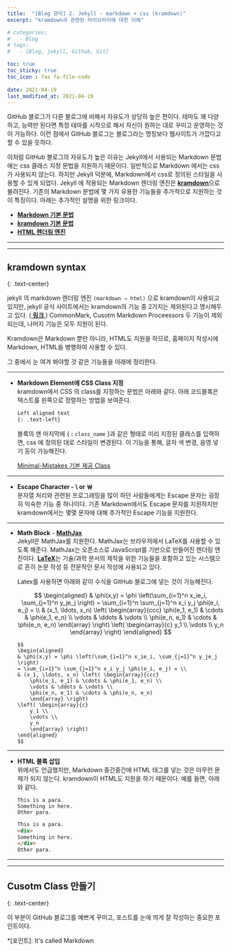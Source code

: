 ```yaml
---
title:  "[Blog 관리] 2. Jekyll - markdown + css (kramdown)"
excerpt: "kramdown과 관련된 라이브러리에 대한 이해"

# categories:
#   - Blog
# tags:
#   - [Blog, jekyll, Github, Git]

toc: true
toc_sticky: true
toc_icon : fas fa-file-code
 
date: 2021-04-19
last_modified_at: 2021-04-19
---
```


GitHub 블로그가 다른 블로그에 비해서 자유도가 상당히 높은 편이다. 테마도 꽤 다양하고, 능력만 된다면 특정 테마를 시작으로 해서 자신이 원하는 대로 꾸미고 운영하는 것이 가능하다. 이런 점에서 GitHub 블로그는 블로그라는 명칭보다 웹사이트가 가깝다고 할 수 있을 듯하다.  

이처럼 GitHub 블로그의 자유도가 높은 이유는 Jekyll에서 사용되는 Markdown 문법에는 css 클래스 지정 문법을 지원하기 때문이다. 일반적으로 Markdown 에서는 css가 사용되지 않는다. 하지만 Jekyll 덕분에, Markdown에서 css로 정의된 스타일을 사용할 수 있게 되었다. Jekyll 에 적용되는 Markdown 렌더링 엔진은 [**kramdown**](https://kramdown.gettalong.org/index.html)으로 불려진다. 기존의 Markdown 문법에 몇 가지 유용한 기능들을 추가적으로 지원하는 것이 특징이다. 아래는 추가적인 설명을 위한 링크이다.  

- [**Markdown 기본 문법**](https://www.markdownguide.org/basic-syntax/)
- [**kramdown 기본 문법**](https://kramdown.gettalong.org/syntax.html#kramdown-syntax)  
- [**HTML 렌더링 엔진**](https://velog.io/@codenmh0822/%EB%A0%8C%EB%8D%94%EB%A7%81Rendering)

-------
-------

## **kramdown syntax**
{: .text-center}  

jekyll 의 markdown 렌더링 엔진 `(markdown ⇒ html)` 으로 kramdown이 사용되고 있지만, jekyll 공식 사이트에서는 kramdown의 기능 중 2가지는 제외된다고 명시해두고 있다. ([ **링크** ](https://jekyllrb.com/docs/configuration/markdown/)) CommonMark, Cusotm Markdown Proceessors 두 기능이 제외되는데, 나머지 기능은 모두 지원이 된다.  

Kramdown은 Markdown 뿐만 아니라, HTML도 지원을 하므로, 홈페이지 작성시에 Markdown, HTML을 병행하여 사용할 수 있다.

그 중에서 눈 여겨 봐야할 것 같은 기능들을 아래에 정리한다.

-------
- **Markdown Element에 CSS Class 지정**  
kramdown에서 CSS 의 class를 지정하는 문법은 아래와 같다. 아래 코드블록은 텍스트를 왼쪽으로 정렬하는 방법을 보여준다.  

    ```markdown
    Left aligned text
    {: .text-left}
    ```

    블록의 맨 마지막에 { **:** `class_name` }과 같은 형태로 미리 지정된 클래스를 입력하면, css 에 정의된 대로 스타일이 변경된다. 이 기능을 통해, 글자 색 변경, 음영 넣기 등이 가능해진다.  

    [Minimal-Mistakes 기본 제공 Class](https://mmistakes.github.io/minimal-mistakes/docs/utility-classes/)

-------
- **Escape Character - \\ or ￦**  
문자열 처리와 관련된 프로그래밍을 많이 하던 사람들에게는 Escape 문자는 굉장히 익숙한 기능 중 하나이다. 기존 Markdown에서도 Escape 문자를 지원하지만 kramdown에서는 몇몇 문자에 대해 추가적인 Escape 기능을 지원한다.

-------
- **Math Block** - [**MathJax**](http://docs.mathjax.org/en/latest/)  
Jekyll은 MathJax를 지원한다. MathJax는 브라우저에서 LaTeX를 사용할 수 있도록 해준다. MathJax는 오픈소스로 JavaScript를 기반으로 만들어진 렌더링 엔진이다. [**LaTeX**](https://www.latex-project.org/)는 기술/과학 문서의 제작을 위한 기능들을 포함하고 있는 시스템으로 흔히 논문 작성 등 전문적인 문서 작성에 사용되고 있다.  

    Latex를 사용하면 아래와 같이 수식을 GitHub 블로그에 넣는 것이 가능해진다.

    $$
    \begin{aligned}
    & \phi(x,y) = \phi \left(\sum_{i=1}^n x_ie_i, \sum_{j=1}^n y_je_j \right)
    = \sum_{i=1}^n \sum_{j=1}^n x_i y_j \phi(e_i, e_j) = \\
    & (x_1, \ldots, x_n) \left( \begin{array}{ccc}
        \phi(e_1, e_1) & \cdots & \phi(e_1, e_n) \\
        \vdots & \ddots & \vdots \\
        \phi(e_n, e_1) & \cdots & \phi(e_n, e_n)
        \end{array} \right)
    \left( \begin{array}{c}
        y_1 \\
        \vdots \\
        y_n
        \end{array} \right)
    \end{aligned}
    $$

    ```
    $$
    \begin{aligned}
    & \phi(x,y) = \phi \left(\sum_{i=1}^n x_ie_i, \sum_{j=1}^n y_je_j \right)
    = \sum_{i=1}^n \sum_{j=1}^n x_i y_j \phi(e_i, e_j) = \\
    & (x_1, \ldots, x_n) \left( \begin{array}{ccc}
        \phi(e_1, e_1) & \cdots & \phi(e_1, e_n) \\
        \vdots & \ddots & \vdots \\
        \phi(e_n, e_1) & \cdots & \phi(e_n, e_n)
        \end{array} \right)
    \left( \begin{array}{c}
        y_1 \\
        \vdots \\
        y_n
        \end{array} \right)
    \end{aligned}
    $$
    ```

-------
- **HTML 블록 삽입**  
위에서도 언급했지만, Markdown 중간중간에 HTML 태그를 넣는 것은 아무런 문제가 되지 않는다. kramdown이 HTML도 지원을 하기 때문이다. 예를 들면, 아래와 같다.

    ```
    This is a para.
    Something in here.
    Other para.  
    ```

    ```Markdown
    This is a para.
    <div>
    Something in here.
    </div>
    Other para.
    ```

-------
-------
## **Cusotm Class 만들기**
{: .text-center} 

이 부분이 GitHub 블로그를 예쁘게 꾸미고, 포스트를 눈에 띄게 잘 작성하는 중요한 포인트이다.


*[포인트]: It's called Markdown